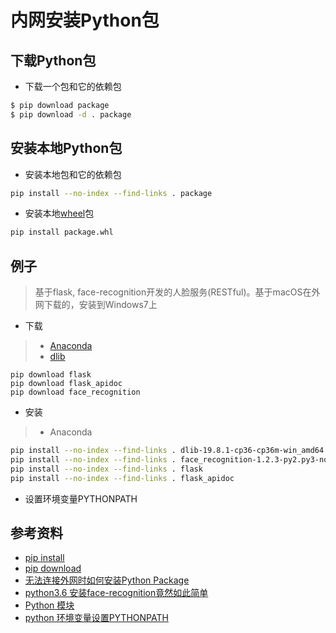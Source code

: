 # 内网安装Python包

## 下载Python包
* 下载一个包和它的依赖包
```bash
$ pip download package
$ pip download -d . package
```

## 安装本地Python包
* 安装本地包和它的依赖包
```bash
pip install --no-index --find-links . package
```

* 安装本地[wheel](https://pypi.org/project/wheel/)包
```bash
pip install package.whl
```

## 例子
> 基于flask, face-recognition开发的人脸服务(RESTful)。基于macOS在外网下载的，安装到Windows7上

* 下载
> * [Anaconda](https://www.anaconda.com/download/)
> * [dlib](https://github.com/coneypo/Dlib_install/blob/master/dlib-19.8.1-cp36-cp36m-win_amd64.whl)

```
pip download flask
pip download flask_apidoc
pip download face_recognition
```

* 安装
> * Anaconda

```bash
pip install --no-index --find-links . dlib-19.8.1-cp36-cp36m-win_amd64.whl
pip install --no-index --find-links . face_recognition-1.2.3-py2.py3-none-any.whl
pip install --no-index --find-links . flask
pip install --no-index --find-links . flask_apidoc
```

* 设置环境变量PYTHONPATH

## 参考资料
* [pip install](https://pip.pypa.io/en/stable/reference/pip_install/)
* [pip download](https://pip.pypa.io/en/stable/reference/pip_download/)
* [无法连接外网时如何安装Python Package](https://blog.csdn.net/syani/article/details/52775241)
* [python3.6 安装face-recognition竟然如此简单](https://blog.csdn.net/arhatshaw/article/details/80201688)
* [Python 模块](http://www.runoob.com/python/python-modules.html)
* [python 环境变量设置PYTHONPATH](https://www.cnblogs.com/lifeofershisui/p/8135702.html)
